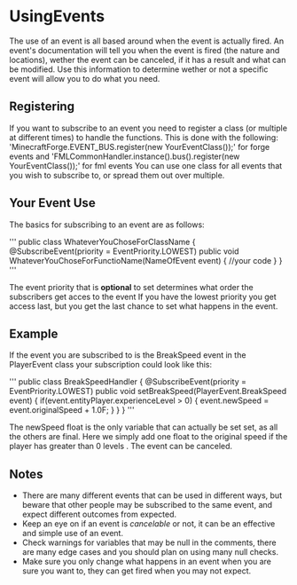 UsingEvents
===========

The use of an event is all based around when the event is actually fired.
An event's documentation will tell you when the event is fired (the nature and locations), wether the event can be canceled, if it has a result and what can be modified. Use this information to determine wether or not a specific event will allow you to do what you need.

Registering
-----------

If you want to subscribe to an event you need to register a class (or multiple at different times) to handle the functions.
This is done with the following:
'MinecraftForge.EVENT_BUS.register(new YourEventClass());' for forge events
and
'FMLCommonHandler.instance().bus().register(new YourEventClass());' for fml events
You can use one class for all events that you wish to subscribe to, or spread them out over multiple.

Your Event Use
--------------

The basics for subscribing to an event are as follows:

'''
public class WhateverYouChoseForClassName
{
	@SubscribeEvent(priority = EventPriority.LOWEST)
	public void WhateverYouChoseForFunctioName(NameOfEvent event)
	{
		//your code
	}
}
'''

The event priority that is **optional** to set determines what order the subscribers get acces to the event
If you have the lowest priority you get access last, but you get the last chance to set what happens in the event.

Example
-------

If the event you are subscribed to is the BreakSpeed event in the PlayerEvent class your subscription could look like this:

'''
public class BreakSpeedHandler
{
	@SubscribeEvent(priority = EventPriority.LOWEST)
	public void setBreakSpeed(PlayerEvent.BreakSpeed event)
	{
		if(event.entityPlayer.experienceLevel > 0)
		{
			event.newSpeed = event.originalSpeed + 1.0F;
		}
	}
}
'''

The newSpeed float is the only variable that can actually be set set, as all the others are final. Here we simply add one float to the original speed if the player has greater than 0 levels .
The event can be canceled.

Notes
-----

- There are many different events that can be used in different ways, but beware that other people may be subscribed to the same event, and expect different outcomes from expected.
- Keep an eye on if an event is *cancelable* or not, it can be an effective and simple use of an event.
- Check warnings for variables that may be null in the comments, there are many edge cases and you should plan on using many null checks.
- Make sure you only change what happens in an event when you are sure you want to, they can get fired when you may not expect.
